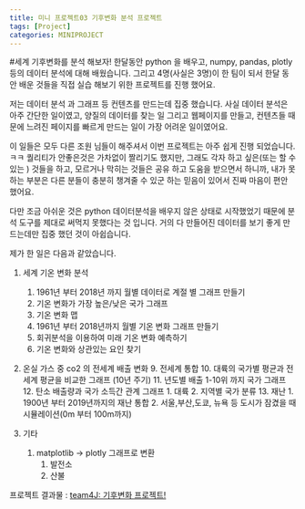 ```yaml
---
title: 미니 프로젝트03 기후변화 분석 프로젝트
tags: [Project]
categories: MINIPROJECT
---
```

#세계 기후변화를 분석 해보자! 
한달동안 python 을 배우고, numpy, pandas, plotly 등의 데이터 분석에 대해 배웠습니다. 
그리고 4명(사실은 3명)이 한 팀이 되서 한달 동안 배운 것들을 직접 실습 해보기 위한 프로젝트를 진행 했어요.

저는 데이터 분석 과 그래프 등 컨텐츠를 만드는데 집중 했습니다. 사실 데이터 분석은 아주 간단한 일이였고, 양질의 데이터를 찾는 일
그리고 웹페이지를 만들고, 컨텐츠들 때문에 느려진 페이지를 빠르게 만드는 일이 가장 어려운 일이였어요. 

이 일들은 모두 다른 조원 님들이 해주셔서 이번 프로젝트는 아주 쉽게 진행 되었습니다. 
ㅋㅋ 퀄리티가 안좋은것은 가차없이 짤리기도 했지만, 그래도 각자 하고 싶은(또는 할 수있는 ) 것들을 하고,
모르거나 막히는 것들은 공유 하고 도움을 받으면서 하니까, 내가 못하는 부분은 다른 분들이 충분히 챙겨줄 수 있군 하는 믿음이 있어서 진짜 마음이 편안 했어요.

다만 조금 아쉬운 것은 python 데이터분석을 배우지 않은 상태로 시작했었기 때문에 분석 도구를 제대로 써먹지 못했다는 것 입니다. 
거의 다 만들어진 데이터를 보기 좋게 만드는데만 집중 했던 것이 아쉽습니다. 

제가 한 일은 다음과 같았습니다. 

1. 세계 기온 변화 분석 
   1. 1961년 부터 2018년 까지 월별 데이터로 계절 별 그래프 만들기 
   2. 기온 변화가 가장 높은/낮은 국가 그래프 
   3. 기온 변화 맵 
   4. 1961년 부터 2018년까지 월별 기온 변화 그래프 만들기 
   5. 회귀분석을 이용하여 미래 기온 변화 예측하기
   6. 기온 변화와 상관있는 요인 찾기 

2. 온실 가스 중 co2 의 전세계 배출 변화 
   9. 전세계 통합 
   10. 대륙의 국가별 평균과 전세계 평균을 비교한 그래프 (10년 주기)
   11. 년도별 배출 1-10위 까지 국가 그래프 
   12. 탄소 배출량과 국가 소득간 관계 그래프 
       1. 대륙 
       2. 지역별 국가 분류
   13. 재난 
       1. 1900년 부터 2019년까지의 재난 통합 
       2. 서울,부산,도쿄, 뉴욕 등 도시가 잠겼을 때 시뮬레이션(0m 부터 100m까지)
       
3. 기타 
   1. matplotlib -> plotly 그래프로 변환 
      1. 발전소
      2. 산불 


프로젝트 결과물 : 
[team4J: 기후변화 프로젝트! ](https://projectearth-t4j.github.io/opening/index.html)
